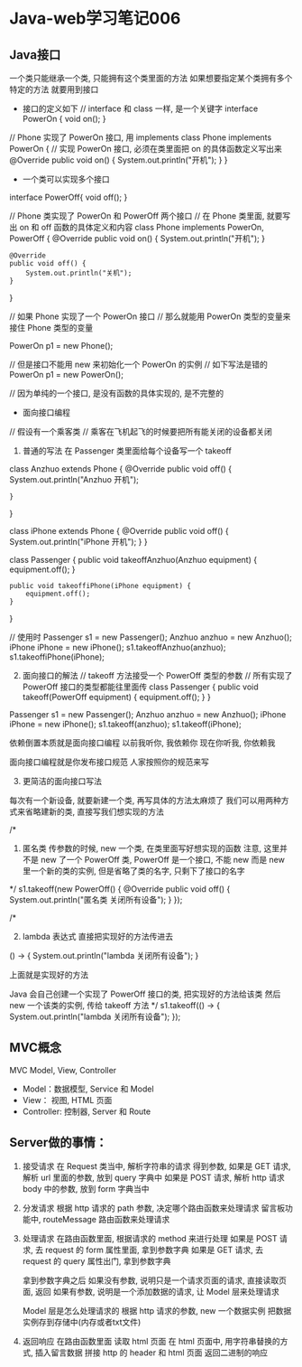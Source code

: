 # Java-web学习笔记006

## Java接口

一个类只能继承一个类, 只能拥有这个类里面的方法
如果想要指定某个类拥有多个特定的方法
就要用到接口

- 接口的定义如下
// interface 和 class 一样, 是一个关键字
interface PowerOn {
    void on();
}


// Phone 实现了 PowerOn 接口, 用 implements
class Phone implements PowerOn {
    // 实现 PowerOn 接口, 必须在类里面把 on 的具体函数定义写出来
    @Override
    public void on() {
        System.out.println("开机");
    }
}


- 一个类可以实现多个接口

interface PowerOff{
    void off();
}

// Phone 类实现了 PowerOn 和 PowerOff 两个接口
// 在 Phone 类里面, 就要写出 on 和 off 函数的具体定义和内容
class Phone implements PowerOn, PowerOff {
    @Override
    public void on() {
        System.out.println("开机");
    }


    @Override
    public void off() {
        System.out.println("关机");
    }
}


// 如果 Phone 实现了一个 PowerOn 接口
// 那么就能用 PowerOn 类型的变量来接住 Phone 类型的变量

PowerOn p1 = new Phone();

// 但是接口不能用 new 来初始化一个 PowerOn 的实例
// 如下写法是错的
PowerOn p1 = new PowerOn();

// 因为单纯的一个接口, 是没有函数的具体实现的, 是不完整的



- 面向接口编程

// 假设有一个乘客类
// 乘客在飞机起飞的时候要把所有能关闭的设备都关闭

1. 普通的写法
在 Passenger 类里面给每个设备写一个 takeoff

class Anzhuo extends Phone {
    @Override
    public void off() {
        System.out.println("Anzhuo 开机");

    }
}

class iPhone extends Phone {
    @Override
    public void off() {
        System.out.println("iPhone 开机");
    }
}

class Passenger {
    public void takeoffAnzhuo(Anzhuo equipment) {
        equipment.off();
    }

    public void takeoffiPhone(iPhone equipment) {
        equipment.off();
    }
}

// 使用时
Passenger s1 = new Passenger();
Anzhuo anzhuo = new Anzhuo();
iPhone iPhone = new iPhone();
s1.takeoffAnzhuo(anzhuo);
s1.takeoffiPhone(iPhone);


2. 面向接口的解法
// takeoff 方法接受一个 PowerOff 类型的参数
// 所有实现了 PowerOff 接口的类型都能往里面传
class Passenger {
    public void takeoff(PowerOff equipment) {
        equipment.off();
    }
}

Passenger s1 = new Passenger();
Anzhuo anzhuo = new Anzhuo();
iPhone iPhone = new iPhone();
s1.takeoff(anzhuo);
s1.takeoff(iPhone);

依赖倒置本质就是面向接口编程
以前我听你, 我依赖你
现在你听我, 你依赖我

面向接口编程就是你发布接口规范
人家按照你的规范来写


3. 更简洁的面向接口写法

每次有一个新设备, 就要新建一个类, 再写具体的方法太麻烦了
我们可以用两种方式来省略建新的类, 直接写我们想实现的方法

/*
1. 匿名类
传参数的时候, new 一个类, 在类里面写好想实现的函数
注意, 这里并不是 new 了一个 PowerOff 类, PowerOff 是一个接口, 不能 new
而是 new 里一个新的类的实例, 但是省略了类的名字, 只剩下了接口的名字

*/
s1.takeoff(new PowerOff() {
    @Override
    public void off() {
        System.out.println("匿名类 关闭所有设备");
    }
});

/*

2. lambda 表达式
直接把实现好的方法传进去

() -> {
    System.out.println("lambda 关闭所有设备");
}

上面就是实现好的方法

Java 会自己创建一个实现了 PowerOff 接口的类, 把实现好的方法给该类
然后 new 一个该类的实例, 传给 takeoff 方法
*/
s1.takeoff(() -> {
    System.out.println("lambda 关闭所有设备");
});

## MVC概念

MVC
Model, View, Controller
- Model：数据模型, Service 和 Model
- View： 视图, HTML 页面
- Controller: 控制器, Server 和 Route


## Server做的事情：
1. 接受请求
    在 Request 类当中, 解析字符串的请求
    得到参数, 如果是 GET 请求, 解析 url 里面的参数, 放到 query 字典中
    如果是 POST 请求, 解析 http 请求 body 中的参数, 放到 form 字典当中

2. 分发请求
    根据 http 请求的 path 参数, 决定哪个路由函数来处理请求
    留言板功能中, routeMessage 路由函数来处理请求

3. 处理请求
    在路由函数里面, 根据请求的 method 来进行处理
        如果是 POST 请求, 去 request 的 form 属性里面, 拿到参数字典
        如果是 GET 请求, 去 request 的 query 属性出门, 拿到参数字典

    拿到参数字典之后
        如果没有参数, 说明只是一个请求页面的请求, 直接读取页面, 返回
        如果有参数, 说明是一个添加数据的请求, 让 Model 层来处理请求

     Model 层是怎么处理请求的
        根据 http 请求的参数, new 一个数据实例
        把数据实例存到存储中(内存或者txt文件)

4. 返回响应
    在路由函数里面
    读取 html 页面
    在 html 页面中, 用字符串替换的方式, 插入留言数据
    拼接 http 的 header 和 html 页面
    返回二进制的响应




